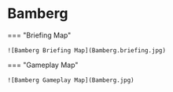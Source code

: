 # Bamberg

=== "Briefing Map"

    ![Bamberg Briefing Map](Bamberg.briefing.jpg)

=== "Gameplay Map"

    ![Bamberg Gameplay Map](Bamberg.jpg)
